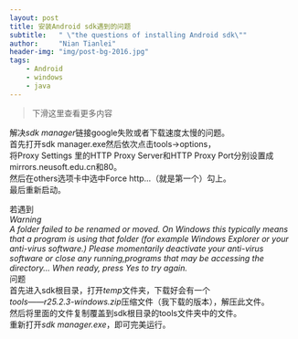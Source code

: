 ```yaml
---
layout: post
title: 安装Android sdk遇到的问题
subtitle:   " \"the questions of installing Android sdk\""
author:     "Nian Tianlei"
header-img: "img/post-bg-2016.jpg"
tags:
    - Android
    - windows
    - java
---
```


> 下滑这里查看更多内容

解决*sdk manager*链接google失败或者下载速度太慢的问题。    
首先打开sdk manager.exe然后依次点击tools->options，    
将Proxy Settings 里的HTTP Proxy Server和HTTP Proxy Port分别设置成     
mirrors.neusoft.edu.cn和80。  
然后在others选项卡中选中Force http…（就是第一个）勾上。    
最后重新启动。    


若遇到  
*Warning  
A folder failed to be renamed or moved. On Windows this typically means that a program is using that folder (for example Windows Explorer or your anti-virus software.)
Please momentarily deactivate your anti-virus software or close any running,programs that may be accessing the directory... When ready, press Yes to try again.*    
问题    
首先进入sdk根目录，打开*temp*文件夹，下载好会有一个    
*tools——r25.2.3-windows.zip*压缩文件（我下载的版本），解压此文件。  
然后将里面的文件复制覆盖到sdk根目录的tools文件夹中的文件。  
重新打开*sdk manager.exe*，即可完美运行。  

